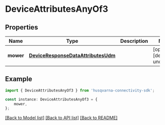 # DeviceAttributesAnyOf3


## Properties

Name | Type | Description | Notes
------------ | ------------- | ------------- | -------------
**mower** | [**DeviceResponseDataAttributesUdm**](DeviceResponseDataAttributesUdm.md) |  | [optional] [default to undefined]

## Example

```typescript
import { DeviceAttributesAnyOf3 } from 'husqvarna-connectivity-sdk';

const instance: DeviceAttributesAnyOf3 = {
    mower,
};
```

[[Back to Model list]](../README.md#documentation-for-models) [[Back to API list]](../README.md#documentation-for-api-endpoints) [[Back to README]](../README.md)
